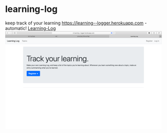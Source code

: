 # learning-log
keep track of your learning
https://learning--logger.herokuapp.com - automatic!
[Learning-Log](https://learning--logger.herokuapp.com)
![picture](image.png)
